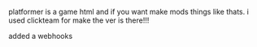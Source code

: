 platformer is a game html and if you want make mods things like thats.
i used clickteam for make
the ver is there!!!

added a webhooks

